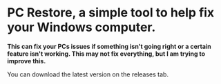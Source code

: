 # PC Restore, a simple tool to help fix your Windows computer.
**This can fix your PCs issues if something isn't going right or a certain feature isn't working. This may not fix everything, but I am trying to improve this.**

You can download the latest version on the releases tab.
